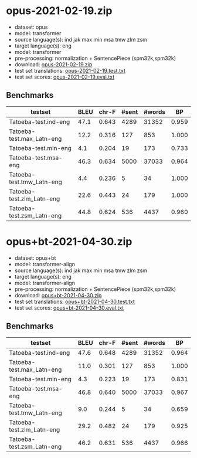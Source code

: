 # opus-2021-02-19.zip

* dataset: opus
* model: transformer
* source language(s): ind jak max min msa tmw zlm zsm
* target language(s): eng
* model: transformer
* pre-processing: normalization + SentencePiece (spm32k,spm32k)
* download: [opus-2021-02-19.zip](https://object.pouta.csc.fi/Tatoeba-MT-models/msa-eng/opus-2021-02-19.zip)
* test set translations: [opus-2021-02-19.test.txt](https://object.pouta.csc.fi/Tatoeba-MT-models/msa-eng/opus-2021-02-19.test.txt)
* test set scores: [opus-2021-02-19.eval.txt](https://object.pouta.csc.fi/Tatoeba-MT-models/msa-eng/opus-2021-02-19.eval.txt)

## Benchmarks

| testset | BLEU  | chr-F | #sent | #words | BP |
|---------|-------|-------|-------|--------|----|
| Tatoeba-test.ind-eng 	| 47.1 	| 0.643 	| 4289 	| 31352 	| 0.959 |
| Tatoeba-test.max_Latn-eng 	| 12.2 	| 0.316 	| 127 	| 853 	| 1.000 |
| Tatoeba-test.min-eng 	| 4.1 	| 0.204 	| 19 	| 173 	| 0.733 |
| Tatoeba-test.msa-eng 	| 46.3 	| 0.634 	| 5000 	| 37033 	| 0.964 |
| Tatoeba-test.tmw_Latn-eng 	| 4.4 	| 0.236 	| 5 	| 34 	| 1.000 |
| Tatoeba-test.zlm_Latn-eng 	| 22.6 	| 0.443 	| 24 	| 179 	| 1.000 |
| Tatoeba-test.zsm_Latn-eng 	| 44.8 	| 0.624 	| 536 	| 4437 	| 0.960 |


# opus+bt-2021-04-30.zip

* dataset: opus+bt
* model: transformer-align
* source language(s): ind jak max min msa tmw zlm zsm
* target language(s): eng
* model: transformer-align
* pre-processing: normalization + SentencePiece (spm32k,spm32k)
* download: [opus+bt-2021-04-30.zip](https://object.pouta.csc.fi/Tatoeba-MT-models/msa-eng/opus+bt-2021-04-30.zip)
* test set translations: [opus+bt-2021-04-30.test.txt](https://object.pouta.csc.fi/Tatoeba-MT-models/msa-eng/opus+bt-2021-04-30.test.txt)
* test set scores: [opus+bt-2021-04-30.eval.txt](https://object.pouta.csc.fi/Tatoeba-MT-models/msa-eng/opus+bt-2021-04-30.eval.txt)

## Benchmarks

| testset | BLEU  | chr-F | #sent | #words | BP |
|---------|-------|-------|-------|--------|----|
| Tatoeba-test.ind-eng 	| 47.6 	| 0.648 	| 4289 	| 31352 	| 0.964 |
| Tatoeba-test.max_Latn-eng 	| 11.0 	| 0.301 	| 127 	| 853 	| 1.000 |
| Tatoeba-test.min-eng 	| 4.3 	| 0.223 	| 19 	| 173 	| 0.831 |
| Tatoeba-test.msa-eng 	| 46.8 	| 0.640 	| 5000 	| 37033 	| 0.967 |
| Tatoeba-test.tmw_Latn-eng 	| 9.0 	| 0.244 	| 5 	| 34 	| 0.659 |
| Tatoeba-test.zlm_Latn-eng 	| 29.2 	| 0.482 	| 24 	| 179 	| 0.925 |
| Tatoeba-test.zsm_Latn-eng 	| 46.2 	| 0.631 	| 536 	| 4437 	| 0.966 |

